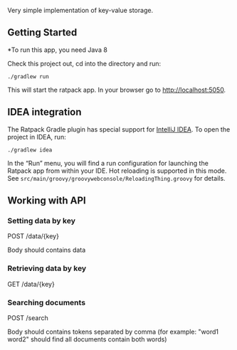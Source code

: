 Very simple implementation of key-value storage. 

## Getting Started

*To run this app, you need Java 8

Check this project out, cd into the directory and run:

    ./gradlew run

This will start the ratpack app. In your browser go to <http://localhost:5050>.

## IDEA integration

The Ratpack Gradle plugin has special support for [IntelliJ IDEA](http://www.jetbrains.com/idea/download/). To open the project in IDEA, run:

    ./gradlew idea

In the “Run” menu, you will find a run configuration for launching the Ratpack app from within your IDE. Hot reloading
is supported in this mode. See `src/main/groovy/groovywebconsole/ReloadingThing.groovy` for details.

## Working with API

### Setting data by key
POST /data/{key}

Body should contains data

### Retrieving data by key
GET /data/{key}

### Searching documents

POST /search

Body should contains tokens separated by comma (for example: "word1 word2" should find all documents contain both words)
